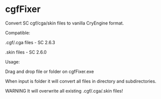 # cgfFixer
Convert SC cgf/cga/skin files to vanilla CryEngine format.


Compatible:

.cgf/.cga files - SC 2.6.3

.skin files - SC 2.6.0


Usage:

Drag and drop file or folder on cgfFixer.exe

When input is folder it will convert all files in directory and subdirectories. 

WARNING It will overwrite all existing .cgf/.cga/.skin files!
